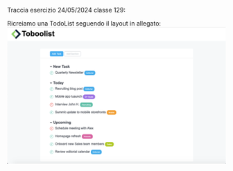 Traccia esercizio 24/05/2024 classe 129:

Ricreiamo una TodoList seguendo il layout in allegato:
![toboolist](./img/mockup/toboolist.png)